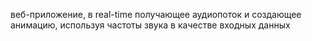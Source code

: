 веб-приложение, в real-time получающее аудиопоток
и создающее анимацию, используя частоты звука в качестве входных данных
